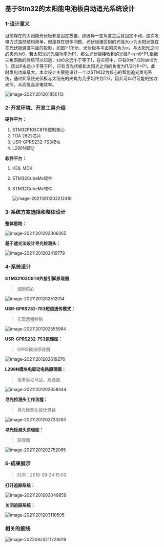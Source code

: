 ## 基于Stm32的太阳能电池板自动追光系统设计

### 1-设计意义

​    目前存在的太阳能光伏板都是固定放置，即选择一定角度之后就固定不动，这次发电方式虽然结构简单，但是存在很多问题，光伏板接受到的光强大小为太阳光强在在光伏板竖直平面的投影，如图1-1所示，光伏板与平面的夹角为α，与太阳光之间的夹角为θ，若太阳光的光强功率为P1，那么光伏板接收到的光强P=sinθ*P1,根据三角函数的性质可以知道，sinθ永远小于等于1，在实际中，只有θ为Π/2时sinθ为1，因此P永远小于等于P1，只有当光伏板和太阳光之间的角度为Π/2时P=P1，此时发电功率最大。本次设计主要是设计一个以STM32为核心的智能追光发电系统，通过此系统光伏板与太阳光的夹角为几乎始终为Π/2，因此可以尽可能的接收光照，从而提高发电效率。

![image-20211201201850113](https://raw.githubusercontent.com/Halley826/Images/main/202112012036023.png?token=AWCL7MMO4DI4TETASLE6JBTBU5WIM)

### 2-开发环境、开发工具介绍

**硬件平台：**

1. STM32F103C8T6控制核心
2. TDA 2822芯片
3. USR-GPRS232-7S3模块
4. L298N驱动

**软件平台：**

1. KEIL MDK

2. STM32CubeMx软件

3. STM32CubeMx软件

   ![image-20211201202212419](https://raw.githubusercontent.com/Halley826/Images/main/202112012036242.png?token=AWCL7MO3SEK7QYE7IVVOYALBU5WIE)

### 3-系统方案选择和整体设计

**整体思路：**

![image-20211201202306065](https://raw.githubusercontent.com/Halley826/Images/main/202112012036083.png?token=AWCL7MI7RUEOIOTOL4EF2QTBU5WIA)

**基于遮光法设计寻光检测头：**

![image-20211201202419779](https://raw.githubusercontent.com/Halley826/Images/main/202112012036585.png?token=AWCL7MMW6G7UPJZD2RX2BDLBU5WH4)

### 4-系统设计

**STM32103C8T6外接引脚原理图**

> 控制核心

![image-20211201202512014](https://raw.githubusercontent.com/Halley826/Images/main/202112012036920.png?token=AWCL7MJLUXZ4TD376G5GDGLBU5WHW)

**USR-GPRS232-7S3短信透传模式：**

> 实现远程控制

![image-20211201202555984](https://raw.githubusercontent.com/Halley826/Images/main/202112012036720.png?token=AWCL7MLDZTUYGMYOPFUPFCLBU5WHQ)

**USR-GPRS232-7S3原理图：**

> GPRS模块原理图

![image-20211201202619276](https://raw.githubusercontent.com/Halley826/Images/main/202112012036257.png?token=AWCL7MK3CIGHFA2WIPZT6WLBU5WHK)

**L298N模块电驱动电路原理图：**

> 用来驱动马达，双通道

![image-20211201202658644](https://raw.githubusercontent.com/Halley826/Images/main/202112012036315.png?token=AWCL7MI6OO7C3A3UVNIZMMTBU5WHG)

**寻光检测头工作流程：**

> 寻光检测头设计思路

![image-20211201202733263](https://raw.githubusercontent.com/Halley826/Images/main/202112012036787.png?token=AWCL7MJFEEGJYR2Y4QQNS43BU5WHA)

**寻光检测头原理图：**

> 原理图

![image-20211201202752065](https://raw.githubusercontent.com/Halley826/Images/main/202112012035737.png?token=AWCL7MPJN32D55DOQCJBKR3BU5WG6)

### **5-成果展示**

> 时间：2019-09-24 15:00

**打开追踪系统：**

![image-20211201203049856](https://raw.githubusercontent.com/Halley826/Images/main/202112012035186.png?token=AWCL7MLS4D4LTJROJAXJEXLBU5WG2)

**关闭追踪系统：**

![image-20211201203110505](https://raw.githubusercontent.com/Halley826/Images/main/202112012035859.png?token=AWCL7MPATD33AZS6YO6ROWTBU5WG2)

### 相关的接线

![image-20220924211729019](README.assets/image-20220924211729019.png)
